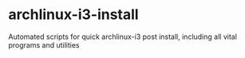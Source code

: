 # archlinux-i3-install
Automated scripts for quick archlinux-i3 post install, including all vital programs and utilities
